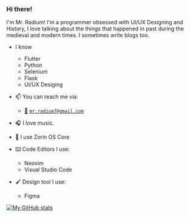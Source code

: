 ### Hi there!
I'm Mr. Radium! I'm a programmer obsessed with UI/UX Designing and History, I love talking about the things that happened in past during the medieval and modern times. I sometimes write blogs too.

- I know
  - Flutter
  - Python
  - Selenium
  - Flask
  - UI/UX Desiging

- 📫 You can reach me via:
  - <a href="#">📧</a> [`mr.radium7@gmail.com`](mailto:mr.radium7@gmail.com)

- 🎧 I love music.
- 🐧 I use Zorin OS Core
- ⌨️ Code Editors I use:
  - Neovim
  - Visual Studio Code
- 🖌️ Design tool I use:
  - Figma

[![My GitHub stats](https://github-readme-stats.vercel.app/api?username=MrRadium&show_icons=true&theme=ayu-mirage&hide=stars)](https://github.com/anuraghazra/github-readme-stats)
